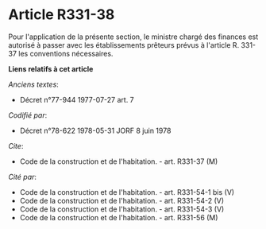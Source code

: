 # Article R331-38

Pour l'application de la présente section, le ministre chargé des finances est autorisé à passer avec les établissements
prêteurs prévus à l'article R. 331-37 les conventions nécessaires.

**Liens relatifs à cet article**

_Anciens textes_:

  - Décret n°77-944 1977-07-27 art. 7

_Codifié par_:

  - Décret n°78-622 1978-05-31 JORF 8 juin 1978

_Cite_:

  - Code de la construction et de l'habitation. - art. R331-37 (M)

_Cité par_:

  - Code de la construction et de l'habitation. - art. R331-54-1 bis (V)
  - Code de la construction et de l'habitation. - art. R331-54-2 (V)
  - Code de la construction et de l'habitation. - art. R331-54-3 (V)
  - Code de la construction et de l'habitation. - art. R331-56 (M)
